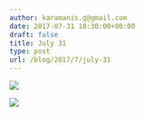 ```yaml
---
author: karamanis.g@gmail.com
date: 2017-07-31 18:30:00+00:00
draft: false
title: July 31
type: post
url: /blog/2017/7/july-31
---
```




  
   ![](/images/2017-07-31-20177july-31/IMG_1976.jpg)

  

  
   ![](/images/2017-07-31-20177july-31/IMG_1978.jpg)

  


